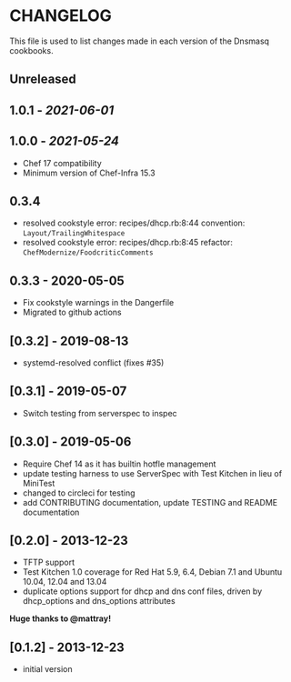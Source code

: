 # CHANGELOG

This file is used to list changes made in each version of the Dnsmasq cookbooks.

## Unreleased

## 1.0.1 - *2021-06-01*

## 1.0.0 - *2021-05-24*

- Chef 17 compatibility
- Minimum version of Chef-Infra 15.3

## 0.3.4

- resolved cookstyle error: recipes/dhcp.rb:8:44 convention: `Layout/TrailingWhitespace`
- resolved cookstyle error: recipes/dhcp.rb:8:45 refactor: `ChefModernize/FoodcriticComments`

## 0.3.3 - 2020-05-05

- Fix cookstyle warnings in the Dangerfile
- Migrated to github actions

## [0.3.2] - 2019-08-13

- systemd-resolved conflict (fixes #35)

## [0.3.1] - 2019-05-07

- Switch testing from serverspec to inspec

## [0.3.0] - 2019-05-06

- Require Chef 14 as it has builtin hotfle management
- update testing harness to use ServerSpec with Test Kitchen in lieu of MiniTest
- changed to circleci for testing
- add CONTRIBUTING documentation, update TESTING and README documentation

## [0.2.0] - 2013-12-23

- TFTP support
- Test Kitchen 1.0 coverage for Red Hat 5.9, 6.4, Debian 7.1
 and Ubuntu 10.04, 12.04 and 13.04
- duplicate options support for dhcp and dns conf files,
 driven by dhcp_options and dns_options attributes

**Huge thanks to @mattray!**

## [0.1.2] - 2013-12-23

- initial version
